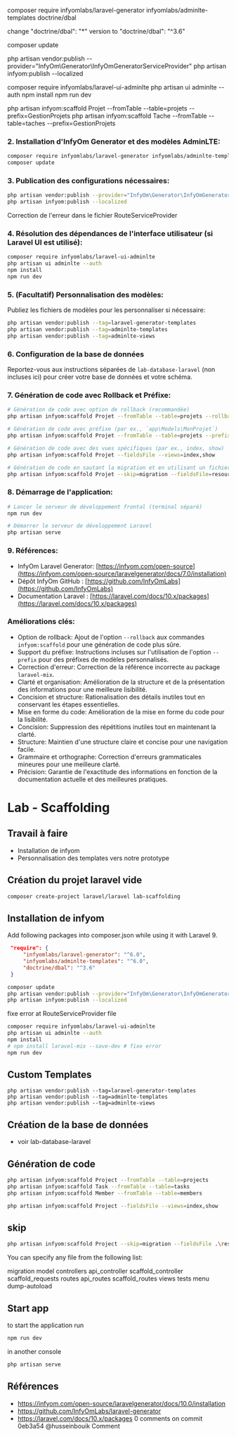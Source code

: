 composer require infyomlabs/laravel-generator infyomlabs/adminlte-templates doctrine/dbal

change      "doctrine/dbal": "*" version to "doctrine/dbal": "^3.6"

composer update

php artisan vendor:publish --provider="InfyOm\Generator\InfyOmGeneratorServiceProvider"
php artisan infyom:publish --localized

composer require infyomlabs/laravel-ui-adminlte
php artisan ui adminlte --auth
npm install
npm run dev


 php artisan infyom:scaffold Projet --fromTable --table=projets --prefix=GestionProjets
 php artisan infyom:scaffold Tache --fromTable --table=taches --prefix=GestionProjets


### 2. Installation d'InfyOm Generator et des modèles AdminLTE:


```bash
composer require infyomlabs/laravel-generator infyomlabs/adminlte-templates doctrine/dbal
composer update
```

### 3. Publication des configurations nécessaires:

```bash
php artisan vendor:publish --provider="InfyOm\Generator\InfyOmGeneratorServiceProvider"
php artisan infyom:publish --localized
```
Correction de l'erreur dans le fichier RouteServiceProvider


### 4. Résolution des dépendances de l'interface utilisateur (si Laravel UI est utilisé):

```bash
composer require infyomlabs/laravel-ui-adminlte
php artisan ui adminlte --auth
npm install
npm run dev
```

### 5. (Facultatif) Personnalisation des modèles:

Publiez les fichiers de modèles pour les personnaliser si nécessaire:

```bash
php artisan vendor:publish --tag=laravel-generator-templates
php artisan vendor:publish --tag=adminlte-templates
php artisan vendor:publish --tag=adminlte-views
```

### 6. Configuration de la base de données 

Reportez-vous aux instructions séparées de `lab-database-laravel` (non incluses ici) pour créer votre base de données et votre schéma.

### 7. Génération de code avec Rollback et Préfixe:

```bash
# Génération de code avec option de rollback (recommandée)
php artisan infyom:scaffold Projet --fromTable --table=projets --rollback

# Génération de code avec préfixe (par ex., `app\Models\MonProjet`)
php artisan infyom:scaffold Projet --fromTable --table=projets --prefix=Mon

# Génération de code avec des vues spécifiques (par ex., index, show)
php artisan infyom:scaffold Projet --fieldsFile --views=index,show

# Génération de code en sautant la migration et en utilisant un fichier de champs personnalisé (avancé)
php artisan infyom:scaffold Projet --skip=migration --fieldsFile=resources/model_schemas/Projet.json --views=index,show
```

### 8. Démarrage de l'application:

```bash
# Lancer le serveur de développement frontal (terminal séparé)
npm run dev

# Démarrer le serveur de développement Laravel
php artisan serve
```

### 9. Références:

- InfyOm Laravel Generator: [https://infyom.com/open-source](https://infyom.com/open-source/laravelgenerator/docs/7.0/installation)
- Dépôt InfyOm GitHub : [https://github.com/InfyOmLabs](https://github.com/InfyOmLabs)
- Documentation Laravel : [https://laravel.com/docs/10.x/packages](https://laravel.com/docs/10.x/packages)

### Améliorations clés:

- Option de rollback: Ajout de l'option `--rollback` aux commandes `infyom:scaffold` pour une génération de code plus sûre.
- Support du préfixe: Instructions incluses sur l'utilisation de l'option `--prefix` pour des préfixes de modèles personnalisés.
- Correction d'erreur: Correction de la référence incorrecte au package `laravel-mix`.
- Clarté et organisation: Amélioration de la structure et de la présentation des informations pour une meilleure lisibilité.
- Concision et structure: Rationalisation des détails inutiles tout en conservant les étapes essentielles.
- Mise en forme du code: Amélioration de la mise en forme du code pour la lisibilité.
- Concision: Suppression des répétitions inutiles tout en maintenant la clarté.
- Structure: Maintien d'une structure claire et concise pour une navigation facile.
- Grammaire et orthographe: Correction d'erreurs grammaticales mineures pour une meilleure clarté.
- Précision: Garantie de l'exactitude des informations en fonction de la documentation actuelle et des meilleures pratiques.



# Lab - Scaffolding

## Travail à faire 

- Installation de infyom
- Personnalisation des templates vers notre prototype

## Création du projet laravel vide 

````bash
composer create-project laravel/laravel lab-scaffolding
````

## Installation de infyom

Add following packages into composer.json while using it with Laravel 9.


```json
 "require": {
     "infyomlabs/laravel-generator": "^6.0",
     "infyomlabs/adminlte-templates": "^6.0",
     "doctrine/dbal": "^3.6"
 }
 ```

 ```bash
composer update
php artisan vendor:publish --provider="InfyOm\Generator\InfyOmGeneratorServiceProvider"
php artisan infyom:publish --localized
```

fixe error at RouteServiceProvider file 


```bash
composer require infyomlabs/laravel-ui-adminlte
php artisan ui adminlte --auth
npm install
# npm install laravel-mix --save-dev # fixe error
npm run dev
```

## Custom Templates
````
php artisan vendor:publish --tag=laravel-generator-templates
php artisan vendor:publish --tag=adminlte-templates
php artisan vendor:publish --tag=adminlte-views
````


## Création de la base de données 
 - voir lab-database-laravel

## Génération de code

```bash
php artisan infyom:scaffold Project --fromTable --table=projects
php artisan infyom:scaffold Task --fromTable --table=tasks
php artisan infyom:scaffold Member --fromTable --table=members

php artisan infyom:scaffold Project --fieldsFile --views=index,show

```

## skip

````bash
php artisan infyom:scaffold Project --skip=migration --fieldsFile .\resources\model_schemas\Project.json --views=index,show 
````

You can specify any file from the following list:

migration
model
controllers
api_controller
scaffold_controller
scaffold_requests
routes
api_routes
scaffold_routes
views
tests
menu
dump-autoload


## Start app

to start the application run 

````bash
npm run dev
````
in another console 

````bash
php artisan serve
````

## Références 
- https://infyom.com/open-source/laravelgenerator/docs/10.0/installation
- https://github.com/InfyOmLabs/laravel-generator
- https://laravel.com/docs/10.x/packages
0 comments on commit 0eb3a54
@husseinbouik
Comment
